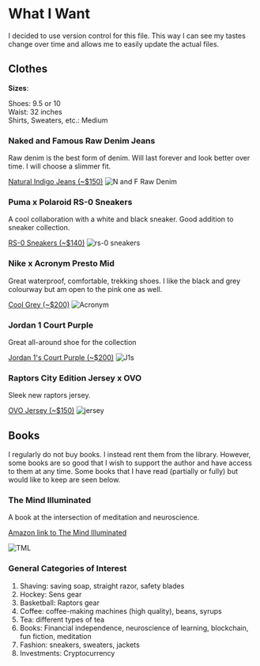 # What I Want
I decided to use version control for this file.  This way I can see my tastes change over time and allows me to easily update the actual files.

## Clothes

**Sizes**:

Shoes: 9.5 or 10  
Waist: 32 inches  
Shirts, Sweaters, etc.: Medium

### Naked and Famous Raw Denim Jeans
Raw denim is the best form of denim. Will last forever and look better over time. I will choose a slimmer fit.

[Natural Indigo Jeans (~$150)](https://www.nakedandfamousdenim.com/natural-indigo-selvedge)
![N and F Raw Denim][rawdenim]

### Puma x Polaroid RS-0 Sneakers
A cool collaboration with a white and black sneaker. Good addition to sneaker collection.

[RS-0 Sneakers (~$140)](https://us.puma.com/en/us/pd/puma-x-polaroid-rs-0-sneakers/368436.html)
![rs-0 sneakers][rs-0]

### Nike x Acronym Presto Mid
Great waterproof, comfortable, trekking shoes. I like the black and grey colourway but am open to the pink one as well.

[Cool Grey (~$200)](https://www.goat.com/sneakers/acronym-x-air-presto-mid-cool-grey-ah7832-001)
![Acronym](https://image.goat.com/crop/750/attachments/product_template_additional_pictures/images/014/502/942/original/436992_01.jpg.jpeg)

### Jordan 1 Court Purple
Great all-around shoe for the collection

[Jordan 1's Court Purple (~$200)]()
![J1s](https://sneakernews.com/wp-content/uploads/2018/09/air-jordan-1-retro-high-og-court-purple-unboxing-11.jpg)

### Raptors City Edition Jersey x OVO
Sleek new raptors jersey.

[OVO Jersey (~$150)](https://store.nba.com/toronto-raptors/mens-toronto-raptors-nike-white-2018/19-swingman-custom-jersey-city-edition/t-25815373+p-1444953262871+z-9-4068905572?_ref=p-TLP:m-NG:i-r0c2)
![jersey](https://fanatics.frgimages.com/FFImage/thumb.aspx?i=/productimages/_3069000/altimages/ff_3069699-e04c19b77db116e5c644alt1_full.jpg&w=900)

## Books
I regularly do not buy books. I instead rent them from the library. However, some books are so good that I wish to support the author and have access to them at any time. Some books that I have read (partially or fully) but would like to keep are seen below.

### The Mind Illuminated
A book at the intersection of meditation and neuroscience.

[Amazon link to The Mind Illuminated](https://www.amazon.ca/Mind-Illuminated-Meditation-Integrating-Mindfulness/dp/1501156985)

![TML](https://images-na.ssl-images-amazon.com/images/I/51HJ2bi6JRL._SX403_BO1,204,203,200_.jpg)

### General Categories of Interest

1. Shaving: saving soap, straight razor, safety blades
2. Hockey: Sens gear
3. Basketball: Raptors gear
4. Coffee: coffee-making machines (high quality), beans, syrups
5. Tea: different types of tea
6. Books: Financial independence, neuroscience of learning, blockchain, fun fiction, meditation
7. Fashion: sneakers, sweaters, jackets
8. Investments: Cryptocurrency




[redwing]: https://tshop.r10s.jp/premiumone/cabinet/01786893/01805378/img61374933.jpg?fitin=330:330
[CDBs]: http://s7d9.scene7.com/is/image/TheBay/889304578411_main?$PDPLARGE$&wid=388&hei=498&fit=fit,1
[UBs]: https://www.adidas.ca/dis/dw/image/v2/aaqx_prd/on/demandware.static/-/Sites-adidas-products/default/dw73006a43/zoom/BB6168_01_standard.jpg?sw=840&sh=840&strip=false
[rs-0]: https://pumaimages.azureedge.net/images/368436/01/fnd/PNA/h/600/w/600
[TO LA]: https://theordinary.com/images/products/rdn-lactic-acid-5pct-ha-2pct-30ml.png?ver=15
[rawdenim]: https://static.wixstatic.com/media/bc5a5a_f1e7bdff4a5e41838573f57348546c97~mv2_d_2048_2048_s_2.jpg/v1/fill/w_686,h_686,al_c,q_90,usm_1.20_1.00_0.01/bc5a5a_f1e7bdff4a5e41838573f57348546c97~mv2_d_2048_2048_s_2.webp
